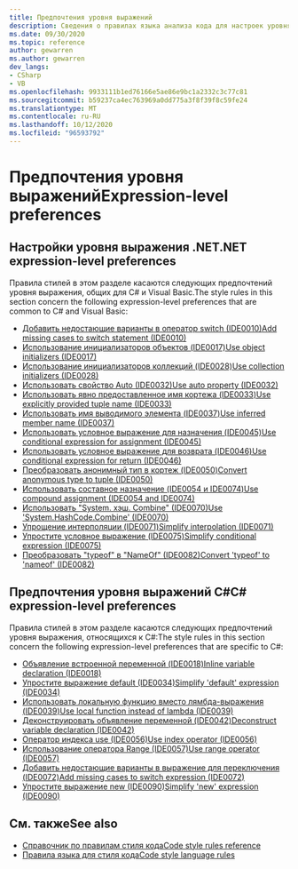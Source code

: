 ```yaml
---
title: Предпочтения уровня выражений
description: Сведения о правилах языка анализа кода для настроек уровня выражения
ms.date: 09/30/2020
ms.topic: reference
author: gewarren
ms.author: gewarren
dev_langs:
- CSharp
- VB
ms.openlocfilehash: 9933111b1ed76166e5ae86e9bc1a2332c3c77c81
ms.sourcegitcommit: b59237ca4ec763969a0dd775a3f8f39f8c59fe24
ms.translationtype: MT
ms.contentlocale: ru-RU
ms.lasthandoff: 10/12/2020
ms.locfileid: "96593792"
---
```

# <a name="expression-level-preferences"></a><span data-ttu-id="c69a0-103">Предпочтения уровня выражений</span><span class="sxs-lookup"><span data-stu-id="c69a0-103">Expression-level preferences</span></span>

## <a name="net-expression-level-preferences"></a><span data-ttu-id="c69a0-104">Настройки уровня выражения .NET</span><span class="sxs-lookup"><span data-stu-id="c69a0-104">.NET expression-level preferences</span></span>

<span data-ttu-id="c69a0-105">Правила стилей в этом разделе касаются следующих предпочтений уровня выражения, общих для C# и Visual Basic.</span><span class="sxs-lookup"><span data-stu-id="c69a0-105">The style rules in this section concern the following expression-level preferences that are common to C# and Visual Basic:</span></span>

- [<span data-ttu-id="c69a0-106">Добавить недостающие варианты в оператор switch (IDE0010)</span><span class="sxs-lookup"><span data-stu-id="c69a0-106">Add missing cases to switch statement (IDE0010)</span></span>](ide0010.md)
- [<span data-ttu-id="c69a0-107">Использование инициализаторов объектов (IDE0017)</span><span class="sxs-lookup"><span data-stu-id="c69a0-107">Use object initializers (IDE0017)</span></span>](ide0017.md)
- [<span data-ttu-id="c69a0-108">Использование инициализаторов коллекций (IDE0028)</span><span class="sxs-lookup"><span data-stu-id="c69a0-108">Use collection initializers (IDE0028)</span></span>](ide0028.md)
- [<span data-ttu-id="c69a0-109">Использовать свойство Auto (IDE0032)</span><span class="sxs-lookup"><span data-stu-id="c69a0-109">Use auto property (IDE0032)</span></span>](ide0032.md)
- [<span data-ttu-id="c69a0-110">Использовать явно предоставленное имя кортежа (IDE0033)</span><span class="sxs-lookup"><span data-stu-id="c69a0-110">Use explicitly provided tuple name (IDE0033)</span></span>](ide0033.md)
- [<span data-ttu-id="c69a0-111">Использовать имя выводимого элемента (IDE0037)</span><span class="sxs-lookup"><span data-stu-id="c69a0-111">Use inferred member name (IDE0037)</span></span>](ide0037.md)
- [<span data-ttu-id="c69a0-112">Использовать условное выражение для назначения (IDE0045)</span><span class="sxs-lookup"><span data-stu-id="c69a0-112">Use conditional expression for assignment (IDE0045)</span></span>](ide0045.md)
- [<span data-ttu-id="c69a0-113">Использовать условное выражение для возврата (IDE0046)</span><span class="sxs-lookup"><span data-stu-id="c69a0-113">Use conditional expression for return (IDE0046)</span></span>](ide0046.md)
- [<span data-ttu-id="c69a0-114">Преобразовать анонимный тип в кортеж (IDE0050)</span><span class="sxs-lookup"><span data-stu-id="c69a0-114">Convert anonymous type to tuple (IDE0050)</span></span>](ide0050.md)
- [<span data-ttu-id="c69a0-115">Использовать составное назначение (IDE0054 и IDE0074)</span><span class="sxs-lookup"><span data-stu-id="c69a0-115">Use compound assignment (IDE0054 and IDE0074)</span></span>](ide0054-ide0074.md)
- [<span data-ttu-id="c69a0-116">Использовать "System. хэш. Combine" (IDE0070)</span><span class="sxs-lookup"><span data-stu-id="c69a0-116">Use 'System.HashCode.Combine' (IDE0070)</span></span>](ide0070.md)
- [<span data-ttu-id="c69a0-117">Упрощение интерполяции (IDE0071)</span><span class="sxs-lookup"><span data-stu-id="c69a0-117">Simplify interpolation (IDE0071)</span></span>](ide0071.md)
- [<span data-ttu-id="c69a0-118">Упростите условное выражение (IDE0075)</span><span class="sxs-lookup"><span data-stu-id="c69a0-118">Simplify conditional expression (IDE0075)</span></span>](ide0075.md)
- [<span data-ttu-id="c69a0-119">Преобразовать "typeof" в "NameOf" (IDE0082)</span><span class="sxs-lookup"><span data-stu-id="c69a0-119">Convert 'typeof' to 'nameof' (IDE0082)</span></span>](ide0082.md)

## <a name="c-expression-level-preferences"></a><span data-ttu-id="c69a0-120">Предпочтения уровня выражений C#</span><span class="sxs-lookup"><span data-stu-id="c69a0-120">C# expression-level preferences</span></span>

<span data-ttu-id="c69a0-121">Правила стилей в этом разделе касаются следующих предпочтений уровня выражения, относящихся к C#:</span><span class="sxs-lookup"><span data-stu-id="c69a0-121">The style rules in this section concern the following expression-level preferences that are specific to C#:</span></span>

- [<span data-ttu-id="c69a0-122">Объявление встроенной переменной (IDE0018)</span><span class="sxs-lookup"><span data-stu-id="c69a0-122">Inline variable declaration (IDE0018)</span></span>](ide0018.md)
- [<span data-ttu-id="c69a0-123">Упростите выражение default (IDE0034)</span><span class="sxs-lookup"><span data-stu-id="c69a0-123">Simplify 'default' expression (IDE0034)</span></span>](ide0034.md)
- [<span data-ttu-id="c69a0-124">Использовать локальную функцию вместо лямбда-выражения (IDE0039)</span><span class="sxs-lookup"><span data-stu-id="c69a0-124">Use local function instead of lambda (IDE0039)</span></span>](ide0039.md)
- [<span data-ttu-id="c69a0-125">Деконструировать объявление переменной (IDE0042)</span><span class="sxs-lookup"><span data-stu-id="c69a0-125">Deconstruct variable declaration (IDE0042)</span></span>](ide0042.md)
- [<span data-ttu-id="c69a0-126">Оператор индекса use (IDE0056)</span><span class="sxs-lookup"><span data-stu-id="c69a0-126">Use index operator (IDE0056)</span></span>](ide0056.md)
- [<span data-ttu-id="c69a0-127">Использование оператора Range (IDE0057)</span><span class="sxs-lookup"><span data-stu-id="c69a0-127">Use range operator (IDE0057)</span></span>](ide0057.md)
- [<span data-ttu-id="c69a0-128">Добавить недостающие варианты в выражение для переключения (IDE0072)</span><span class="sxs-lookup"><span data-stu-id="c69a0-128">Add missing cases to switch expression (IDE0072)</span></span>](ide0072.md)
- [<span data-ttu-id="c69a0-129">Упростите выражение new (IDE0090)</span><span class="sxs-lookup"><span data-stu-id="c69a0-129">Simplify 'new' expression (IDE0090)</span></span>](ide0090.md)

## <a name="see-also"></a><span data-ttu-id="c69a0-130">См. также</span><span class="sxs-lookup"><span data-stu-id="c69a0-130">See also</span></span>

- [<span data-ttu-id="c69a0-131">Справочник по правилам стиля кода</span><span class="sxs-lookup"><span data-stu-id="c69a0-131">Code style rules reference</span></span>](index.md)
- [<span data-ttu-id="c69a0-132">Правила языка для стиля кода</span><span class="sxs-lookup"><span data-stu-id="c69a0-132">Code style language rules</span></span>](language-rules.md)
